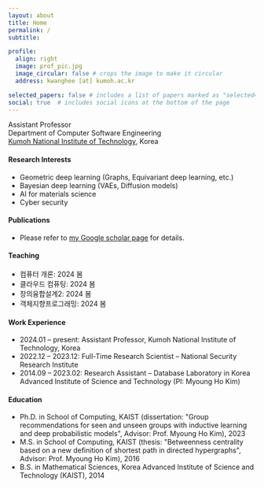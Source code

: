 ```yaml
---
layout: about
title: Home
permalink: /
subtitle: 

profile:
  align: right
  image: prof_pic.jpg
  image_circular: false # crops the image to make it circular
  address: kwanghee [at] kumoh.ac.kr

selected_papers: false # includes a list of papers marked as "selected={true}"
social: true  # includes social icons at the bottom of the page
---
```


Assistant Professor <br />
Department of Computer Software Engineering <br />
<a href="https://eng.kumoh.ac.kr/eng/index.do">Kumoh National Institute of Technology</a>, Korea

#### Research Interests

- Geometric deep learning (Graphs, Equivariant deep learning, etc.)
- Bayesian deep learning (VAEs, Diffusion models)
- AI for materials science
- Cyber security

#### Publications

- Please refer to <a href="https://scholar.google.com/citations?user=TwbFnVYAAAAJ">my Google scholar page</a> for details.


#### Teaching

- 컴퓨터 개론: 2024 봄
- 클라우드 컴퓨팅: 2024 봄
- 창의융합설계2: 2024 봄
- 객체지향프로그래밍: 2024 봄


#### Work Experience

- 2024.01 – present: Assistant Professor, Kumoh National Institute of Technology, Korea 
- 2022.12 – 2023.12: Full-Time Research Scientist – National Security Research Institute
- 2014.09 – 2023.02: Research Assistant – Database Laboratory in Korea Advanced Institute of Science and Technology (PI: Myoung Ho Kim)


#### Education

- Ph.D. in School of Computing, KAIST (dissertation: "Group recommendations for seen and unseen groups with inductive learning and deep probabilistic models", Advisor: Prof. Myoung Ho Kim), 2023
- M.S. in School of Computing, KAIST (thesis: "Betweenness centrality based on a new definition of shortest path in directed hypergraphs", Advisor: Prof. Myoung Ho Kim), 2016
- B.S. in Mathematical Sciences, Korea Advanced Institute of Science and Technology (KAIST), 2014




